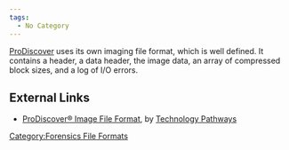 ```yaml
---
tags:
  - No Category
---
```

[ProDiscover](prodiscover.md) uses its own imaging file format,
which is well defined. It contains a header, a data header, the image
data, an array of compressed block sizes, and a log of I/O errors.

## External Links

- [ProDiscover® Image File
  Format](http://www.techpathways.com/uploads/ProDiscoverImageFileFormatv4.pdf),
  by [Technology Pathways](technology_pathways.md)

[Category:Forensics File
Formats](category:forensics_file_formats.md)